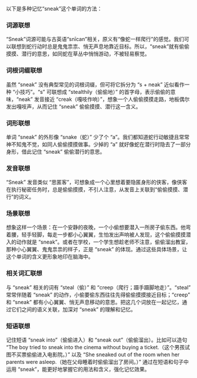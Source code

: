 以下是多种记忆“sneak”这个单词的方法：

### 词源联想
“Sneak”词源可能与古英语“snīcan”相关，原义有“像蛇一样爬行”的感觉。我们可以联想到蛇行动时总是鬼鬼祟祟、悄无声息地靠近目标。所以，“sneak”就有偷偷摸摸、潜行的意思，如同蛇在草丛中悄悄游动，不被轻易察觉。 

### 词根词缀联想
虽然 “sneak” 没有典型常见的词根词缀，但可将它拆分为 “s + neak” 近似看作一种 “小技巧”。“s” 可联想成 “stealthily（偷偷地）” 的首字母，表示偷偷的意味，“neak” 发音接近 “creak（嘎吱作响）”，想象一个人偷偷摸摸走路，地板偶尔发出嘎吱声，从而记住 “sneak” 偷偷摸摸、潜行这一含义。

### 词形联想
单词 “sneak” 的外形像 “snake（蛇）” 少了个 “a”。我们都知道蛇行动敏捷且常常神不知鬼不觉，如同人偷偷摸摸做事。少掉的 “a” 就好像蛇在潜行时隐去了一部分身形，借此记住 “sneak” 偷偷潜行的意思。

### 发音联想
“Sneak” 发音类似 “思匿客”，可想象成一个心里想着要隐匿身形的侠客，像侠客在执行秘密任务时，总是偷偷摸摸，不引人注意，从发音上关联到“偷偷摸摸、潜行”的词义。 

### 场景联想
想象这样一个场景：在一个安静的夜晚，一个小偷想要潜入一所房子偷东西。他弯着腰，轻手轻脚，每走一步都小心翼翼，生怕发出声响被人发现，这个偷偷摸摸潜入的动作就是 “sneak”。或者在学校，一个学生想趁老师不注意，偷偷溜出教室，那种小心翼翼、鬼鬼祟祟的样子，正是 “sneak” 的体现。通过这些具体场景，让这个单词的含义更形象地印在脑海中。 

### 相关词汇联想
与 “sneak” 相关的词有 “steal（偷）” 和 “creep（爬行；蹑手蹑脚地走）”。“steal” 常常伴随着 “sneak” 的动作，小偷要偷东西往往先得偷偷摸摸接近目标；“creep” 和 “sneak” 都有小心翼翼、悄无声息移动的意思。把这几个词放在一起记忆，通过它们之间的语义关联，加深对 “sneak” 的理解和记忆。 

### 短语联想
记住短语 “sneak into”（偷偷进入）和 “sneak out”（偷偷溜出）。比如可以造句 “The boy tried to sneak into the cinema without buying a ticket.（这个男孩试图不买票偷偷进入电影院。）” 以及 “She sneaked out of the room when her parents were asleep.（她在父母睡着时偷偷溜出了房间。）” 通过在短语和句子中运用 “sneak”，能更好地掌握它的用法和含义，强化记忆效果。 